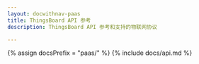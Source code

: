 ```yaml
---
layout: docwithnav-paas
title: ThingsBoard API 参考
description: ThingsBoard API 参考和支持的物联网协议

---
```

{% assign docsPrefix = "paas/" %}
{% include docs/api.md %}